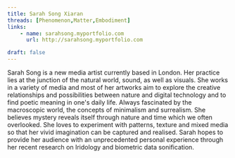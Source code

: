 ```yaml
---
title: Sarah Song Xiaran
threads: [Phenomenon,Matter,Embodiment]
links: 
    - name: sarahsong.myportfolio.com
      url: http://sarahsong.myportfolio.com

draft: false
---
```


Sarah Song is a new media artist currently based in London. Her practice lies at the junction of the natural world, sound, as well as visuals. She works in a variety of media and most of her artworks aim to explore the creative relationships and possibilities between nature and digital technology and to find poetic meaning in one's daily life. Always fascinated by the macroscopic world, the concepts of minimalism and surrealism. She believes mystery reveals itself through nature and time which we often overlooked. She loves to experiment with patterns, texture and mixed media so that her vivid imagination can be captured and realised. Sarah hopes to provide her audience with an unprecedented personal experience through her recent research on Iridology and biometric data sonification.